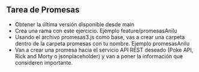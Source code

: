 ## Tarea de Promesas

- Obtener la última versión disponible desde main
- Crea una rama con este ejercicio. Ejemplo feature/promesasAnilu
- Usando el archivo promesas3.js como base, vas a crear una carpeta dentro de la carpeta
promesas con tu nombre. Ejemplo promesasAnilu
- Van a crear una promesa hacia el servicio API REST deseado (Poke API, Rick and Morty o jsonplaceholder) y van a poner la información que consideren importante.